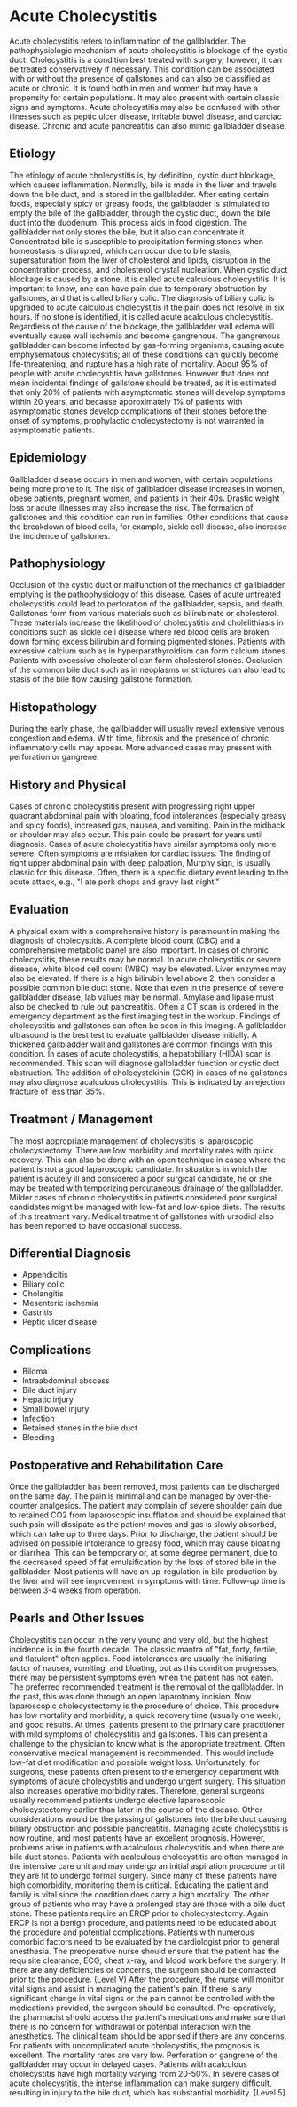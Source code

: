 # Acute Cholecystitis
Acute cholecystitis refers to inflammation of the gallbladder. The pathophysiologic mechanism of acute cholecystitis is blockage of the cystic duct. Cholecystitis is a condition best treated with surgery; however, it can be treated conservatively if necessary. This condition can be associated with or without the presence of gallstones and can also be classified as acute or chronic. It is found both in men and women but may have a propensity for certain populations. It may also present with certain classic signs and symptoms. Acute cholecystitis may also be confused with other illnesses such as peptic ulcer disease, irritable bowel disease, and cardiac disease. Chronic and acute pancreatitis can also mimic gallbladder disease.
## Etiology
The etiology of acute cholecystitis is, by definition, cystic duct blockage, which causes inflammation. Normally, bile is made in the liver and travels down the bile duct, and is stored in the gallbladder. After eating certain foods, especially spicy or greasy foods, the gallbladder is stimulated to empty the bile of the gallbladder, through the cystic duct, down the bile duct into the duodenum. This process aids in food digestion.
The gallbladder not only stores the bile, but it also can concentrate it. Concentrated bile is susceptible to precipitation forming stones when homeostasis is disrupted, which can occur due to bile stasis, supersaturation from the liver of cholesterol and lipids, disruption in the concentration process, and cholesterol crystal nucleation.
When cystic duct blockage is caused by a stone, it is called acute calculous cholecystitis. It is important to know, one can have pain due to temporary obstruction by gallstones, and that is called biliary colic. The diagnosis of biliary colic is upgraded to acute calculous cholecystitis if the pain does not resolve in six hours. If no stone is identified, it is called acute acalculous cholecystitis.
Regardless of the cause of the blockage, the gallbladder wall edema will eventually cause wall ischemia and become gangrenous. The gangrenous gallbladder can become infected by gas-forming organisms, causing acute emphysematous cholecystitis; all of these conditions can quickly become life-threatening, and rupture has a high rate of mortality.
About 95% of people with acute cholecystitis have gallstones. However that does not mean incidental findings of gallstone should be treated, as it is estimated that only 20% of patients with asymptomatic stones will develop symptoms within 20 years, and because approximately 1% of patients with asymptomatic stones develop complications of their stones before the onset of symptoms, prophylactic cholecystectomy is not warranted in asymptomatic patients.
## Epidemiology
Gallbladder disease occurs in men and women, with certain populations being more prone to it. The risk of gallbladder disease increases in women, obese patients, pregnant women, and patients in their 40s. Drastic weight loss or acute illnesses may also increase the risk. The formation of gallstones and this condition can run in families. Other conditions that cause the breakdown of blood cells, for example, sickle cell disease, also increase the incidence of gallstones.
## Pathophysiology
Occlusion of the cystic duct or malfunction of the mechanics of gallbladder emptying is the pathophysiology of this disease. Cases of acute untreated cholecystitis could lead to perforation of the gallbladder, sepsis, and death. Gallstones form from various materials such as bilirubinate or cholesterol. These materials increase the likelihood of cholecystitis and cholelithiasis in conditions such as sickle cell disease where red blood cells are broken down forming excess bilirubin and forming pigmented stones. Patients with excessive calcium such as in hyperparathyroidism can form calcium stones. Patients with excessive cholesterol can form cholesterol stones. Occlusion of the common bile duct such as in neoplasms or strictures can also lead to stasis of the bile flow causing gallstone formation.
## Histopathology
During the early phase, the gallbladder will usually reveal extensive venous congestion and edema. With time, fibrosis and the presence of chronic inflammatory cells may appear. More advanced cases may present with perforation or gangrene.
## History and Physical
Cases of chronic cholecystitis present with progressing right upper quadrant abdominal pain with bloating, food intolerances (especially greasy and spicy foods), increased gas, nausea, and vomiting. Pain in the midback or shoulder may also occur. This pain could be present for years until diagnosis. Cases of acute cholecystitis have similar symptoms only more severe. Often symptoms are mistaken for cardiac issues. The finding of right upper abdominal pain with deep palpation, Murphy sign, is usually classic for this disease. Often, there is a specific dietary event leading to the acute attack, e.g., "I ate pork chops and gravy last night."
## Evaluation
A physical exam with a comprehensive history is paramount in making the diagnosis of cholecystitis. A complete blood count (CBC) and a comprehensive metabolic panel are also important. In cases of chronic cholecystitis, these results may be normal. In acute cholecystitis or severe disease, white blood cell count (WBC) may be elevated. Liver enzymes may also be elevated. If there is a high bilirubin level above 2, then consider a possible common bile duct stone. Note that even in the presence of severe gallbladder disease, lab values may be normal. Amylase and lipase must also be checked to rule out pancreatitis. Often a CT scan is ordered in the emergency department as the first imaging test in the workup. Findings of cholecystitis and gallstones can often be seen in this imaging. A gallbladder ultrasound is the best test to evaluate gallbladder disease initially. A thickened gallbladder wall and gallstones are common findings with this condition. In cases of acute cholecystitis, a hepatobiliary (HIDA) scan is recommended. This scan will diagnose gallbladder function or cystic duct obstruction. The addition of cholecystokinin (CCK) in cases of no gallstones may also diagnose acalculous cholecystitis. This is indicated by an ejection fracture of less than 35%.
## Treatment / Management
The most appropriate management of cholecystitis is laparoscopic cholecystectomy. There are low morbidity and mortality rates with quick recovery. This can also be done with an open technique in cases where the patient is not a good laparoscopic candidate. In situations in which the patient is acutely ill and considered a poor surgical candidate, he or she may be treated with temporizing percutaneous drainage of the gallbladder. Milder cases of chronic cholecystitis in patients considered poor surgical candidates might be managed with low-fat and low-spice diets. The results of this treatment vary. Medical treatment of gallstones with ursodiol also has been reported to have occasional success.
## Differential Diagnosis
- Appendicitis
- Biliary colic
- Cholangitis
- Mesenteric ischemia
- Gastritis
- Peptic ulcer disease
## Complications
- Biloma
- Intraabdominal abscess
- Bile duct injury
- Hepatic injury
- Small bowel injury
- Infection
- Retained stones in the bile duct
- Bleeding
## Postoperative and Rehabilitation Care
Once the gallbladder has been removed, most patients can be discharged on the same day.
The pain is minimal and can be managed by over-the-counter analgesics. The patient may complain of severe shoulder pain due to retained CO2 from laparoscopic insufflation and should be explained that such pain will dissipate as the patient moves and gas is slowly absorbed, which can take up to three days.
Prior to discharge, the patient should be advised on possible intolerance to greasy food, which may cause bloating or diarrhea. This can be temporary or, at some degree permanent, due to the decreased speed of fat emulsification by the loss of stored bile in the gallbladder. Most patients will have an up-regulation in bile production by the liver and will see improvement in symptoms with time.
Follow-up time is between 3-4 weeks from operation.
## Pearls and Other Issues
Cholecystitis can occur in the very young and very old, but the highest incidence is in the fourth decade. The classic mantra of "fat, forty, fertile, and flatulent" often applies. Food intolerances are usually the initiating factor of nausea, vomiting, and bloating, but as this condition progresses, there may be persistent symptoms even when the patient has not eaten. The preferred recommended treatment is the removal of the gallbladder. In the past, this was done through an open laparotomy incision. Now laparoscopic cholecystectomy is the procedure of choice. This procedure has low mortality and morbidity, a quick recovery time (usually one week), and good results. At times, patients present to the primary care practitioner with mild symptoms of cholecystitis and gallstones. This can present a challenge to the physician to know what is the appropriate treatment. Often conservative medical management is recommended. This would include low-fat diet modification and possible weight loss. Unfortunately, for surgeons, these patients often present to the emergency department with symptoms of acute cholecystitis and undergo urgent surgery. This situation also increases operative morbidity rates. Therefore, general surgeons usually recommend patients undergo elective laparoscopic cholecystectomy earlier than later in the course of the disease. Other considerations would be the passing of gallstones into the bile duct causing biliary obstruction and possible pancreatitis.
Managing acute cholecystitis is now routine, and most patients have an excellent prognosis. However, problems arise in patients with acalculous cholecystitis and when there are bile duct stones. Patients with acalculous cholecystitis are often managed in the intensive care unit and may undergo an initial aspiration procedure until they are fit to undergo formal surgery. Since many of these patients have high comorbidity, monitoring them is critical. Educating the patient and family is vital since the condition does carry a high mortality. The other group of patients who may have a prolonged stay are those with a bile duct stone. These patients require an ERCP prior to cholecystectomy. Again ERCP is not a benign procedure, and patients need to be educated about the procedure and potential complications.
Patients with numerous comorbid factors need to be evaluated by the cardiologist prior to general anesthesia. The preoperative nurse should ensure that the patient has the requisite clearance, ECG, chest x-ray, and blood work before the surgery. If there are any deficiencies or concerns, the surgeon should be contacted prior to the procedure. (Level V) After the procedure, the nurse will monitor vital signs and assist in managing the patient's pain. If there is any significant change in vital signs or the pain cannot be controlled with the medications provided, the surgeon should be consulted. Pre-operatively, the pharmacist should access the patient's medications and make sure that there is no concern for withdrawal or potential interaction with the anesthetics. The clinical team should be apprised if there are any concerns.
For patients with uncomplicated acute cholecystitis, the prognosis is excellent. The mortality rates are very low. Perforation or gangrene of the gallbladder may occur in delayed cases. Patients with acalculous cholecystitis have high mortality varying from 20-50%.
In severe cases of acute cholecystitis, the intense inflammation can make surgery difficult, resulting in injury to the bile duct, which has substantial morbidity. [Level 5]